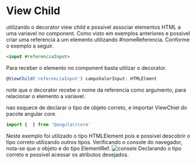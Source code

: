 # View Child
utilizando o decorator view child e possivel associar elementos HTML a uma variavel no component. Como visto em exemplos anteriores e possivel criar uma referencia a um elemento utilizando #nomeReferencia. Conforme o exemplo a seguir.

```HTML
<input #referenciaInput>
```
Para receber o elemento no component basta utilizar o decorator.

```typescript
@ViewChild('referenciaInput') campoValorInput: HTMLElment
```
note que o decorator recebe o nome da referencia como argumento, para relacionar o elemento a variavel.

nao esquece de declarar o tipo de objeto correto, e importar ViewChiel do pacote angular core.
```typescript
import {  } from '@angular/core'
```

Neste exemplo foi utilizado o tipo HTMLElement pois e possivel descobrir o tipo correto utilizando outros tipos. Verificando o console do navegador, nota-se que o objeto e do tipo ElementRef. 
![consele]()
Declarando o tipo correto e possivel acessar os atributos desejados.